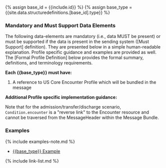 
{% assign base_id = {{include.id}} %}
{% assign base_type = {{site.data.structuredefinitions.[base_id].type}} %}

### Mandatory and Must Support Data Elements

The following data-elements are mandatory (i.e., data MUST be present) or must be supported if the data is present in the sending system ([Must Support] definition). They are presented below in a simple human-readable explanation.  Profile specific guidance and examples are provided as well.  The [Formal Profile Definition] below provides the  formal summary, definitions, and  terminology requirements.

**Each {{base_type}} must have:**

1. A reference to US Core Encounter Profile which will be bundled in the message

**Additional Profile specific implementation guidance:**

Note that for the admission/transfer/discharge scenario, `Condition.encounter` is a "reverse link" to the Encounter resource and cannot be traversed from the MessageHeader within the Message Bundle.

### Examples

{% include examples-note.md %}

- [{{base_type}} Example]({{base_type}}-{{base_id}}-01.html)

{% include link-list.md %}

